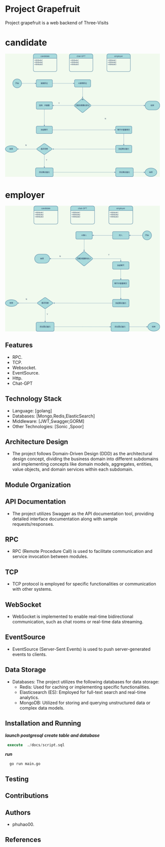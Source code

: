 # Project Grapefruit

Project grapefruit is a web backend of Three-Visits
# candidate
![](candidate_flow.drawio.png)
# employer
![](employer.drawio.png)

## Features

-  RPC.
-  TCP.
-  Websocket.
-  EventSource.
-  Http.
-  Chat-GPT

## Technology Stack

- Language: [golang]
- Databases: [Mongo,Redis,ElasticSearch]
- Middleware: [JWT,Swagger,GORM]
- Other Technologies: [Sonic ,Spoor]

## Architecture Design

- The project follows Domain-Driven Design (DDD) as the architectural design concept, dividing the business domain into different subdomains and implementing concepts like domain models, aggregates, entities, value objects, and domain services within each subdomain.

## Module Organization


## API Documentation

- The project utilizes Swagger as the API documentation tool, providing detailed interface documentation along with sample requests/responses.

## RPC

- RPC (Remote Procedure Call) is used to facilitate communication and service invocation between modules.

## TCP

- TCP protocol is employed for specific functionalities or communication with other systems.

## WebSocket

- WebSocket is implemented to enable real-time bidirectional communication, such as chat rooms or real-time data streaming.

## EventSource

- EventSource (Server-Sent Events) is used to push server-generated events to clients.

## Data Storage

- Databases: The project utilizes the following databases for data storage:
    - Redis: Used for caching or implementing specific functionalities.
    - Elasticsearch (ES): Employed for full-text search and real-time analytics.
    - MongoDB: Utilized for storing and querying unstructured data or complex data models.

## Installation and Running
***launch postgresql***
***create table and database***
```sql
 execute  ./docs/script.sql
```
***run***
```shell
  go run main.go
```
## Testing


## Contributions



## Authors

- phuhao00.

## References

